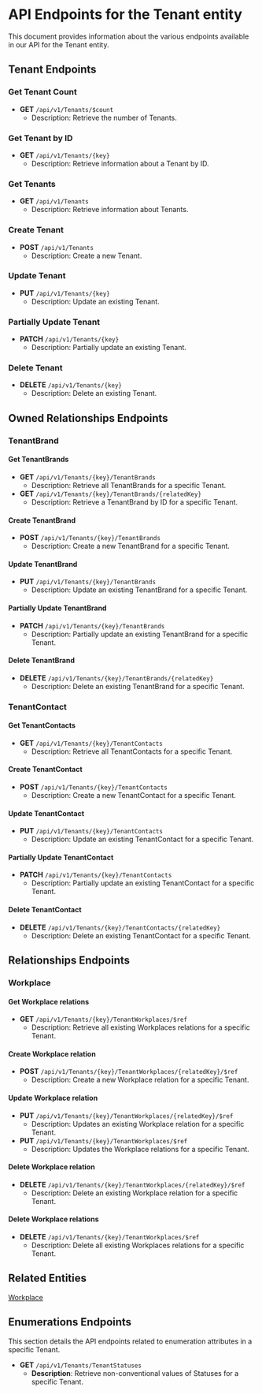 # API Endpoints for the Tenant entity

This document provides information about the various endpoints available in our API for the Tenant entity.

## Tenant Endpoints

### Get Tenant Count
- **GET** `/api/v1/Tenants/$count`
  - Description: Retrieve the number of Tenants.

### Get Tenant by ID
- **GET** `/api/v1/Tenants/{key}`
  - Description: Retrieve information about a Tenant by ID.
  
### Get Tenants
- **GET** `/api/v1/Tenants`
  - Description: Retrieve information about Tenants.

### Create Tenant
- **POST** `/api/v1/Tenants`
  - Description: Create a new Tenant.

### Update Tenant
- **PUT** `/api/v1/Tenants/{key}`
  - Description: Update an existing Tenant.

### Partially Update Tenant
- **PATCH** `/api/v1/Tenants/{key}`
  - Description: Partially update an existing Tenant.
 
### Delete Tenant
- **DELETE** `/api/v1/Tenants/{key}`
  - Description: Delete an existing Tenant.

## Owned Relationships Endpoints

### TenantBrand

#### Get TenantBrands
- **GET** `/api/v1/Tenants/{key}/TenantBrands`
  - Description: Retrieve all TenantBrands for a specific Tenant.
- **GET** `/api/v1/Tenants/{key}/TenantBrands/{relatedKey}`
  - Description: Retrieve a TenantBrand by ID for a specific Tenant.

#### Create TenantBrand
- **POST** `/api/v1/Tenants/{key}/TenantBrands`
  - Description: Create a new TenantBrand for a specific Tenant.

#### Update TenantBrand
- **PUT** `/api/v1/Tenants/{key}/TenantBrands`
  - Description: Update an existing TenantBrand for a specific Tenant.
  
#### Partially Update TenantBrand
- **PATCH** `/api/v1/Tenants/{key}/TenantBrands`
  - Description: Partially update an existing TenantBrand for a specific Tenant.

#### Delete TenantBrand
- **DELETE** `/api/v1/Tenants/{key}/TenantBrands/{relatedKey}`
  - Description: Delete an existing TenantBrand for a specific Tenant.

### TenantContact

#### Get TenantContacts
- **GET** `/api/v1/Tenants/{key}/TenantContacts`
  - Description: Retrieve all TenantContacts for a specific Tenant.

#### Create TenantContact
- **POST** `/api/v1/Tenants/{key}/TenantContacts`
  - Description: Create a new TenantContact for a specific Tenant.

#### Update TenantContact
- **PUT** `/api/v1/Tenants/{key}/TenantContacts`
  - Description: Update an existing TenantContact for a specific Tenant.
  
#### Partially Update TenantContact
- **PATCH** `/api/v1/Tenants/{key}/TenantContacts`
  - Description: Partially update an existing TenantContact for a specific Tenant.

#### Delete TenantContact
- **DELETE** `/api/v1/Tenants/{key}/TenantContacts/{relatedKey}`
  - Description: Delete an existing TenantContact for a specific Tenant.

## Relationships Endpoints

### Workplace

#### Get Workplace relations
- **GET** `/api/v1/Tenants/{key}/TenantWorkplaces/$ref`
  - Description: Retrieve all existing Workplaces relations for a specific Tenant.
  
#### Create Workplace relation
- **POST** `/api/v1/Tenants/{key}/TenantWorkplaces/{relatedKey}/$ref`
  - Description: Create a new Workplace relation for a specific Tenant.
  
#### Update Workplace relation
- **PUT** `/api/v1/Tenants/{key}/TenantWorkplaces/{relatedKey}/$ref`
  - Description: Updates an existing Workplace relation for a specific Tenant.
- **PUT** `/api/v1/Tenants/{key}/TenantWorkplaces/$ref`
  - Description: Updates the Workplace relations for a specific Tenant.

#### Delete Workplace relation
- **DELETE** `/api/v1/Tenants/{key}/TenantWorkplaces/{relatedKey}/$ref`
  - Description: Delete an existing Workplace relation for a specific Tenant.

#### Delete Workplace relations
- **DELETE** `/api/v1/Tenants/{key}/TenantWorkplaces/$ref`
  - Description: Delete all existing Workplaces relations for a specific Tenant.

## Related Entities

[Workplace](WorkplaceEndpoints.md)

## Enumerations Endpoints

This section details the API endpoints related to enumeration attributes in a specific Tenant.
- **GET** `/api/v1/Tenants/TenantStatuses`
  - **Description**: Retrieve non-conventional values of Statuses for a specific Tenant.
